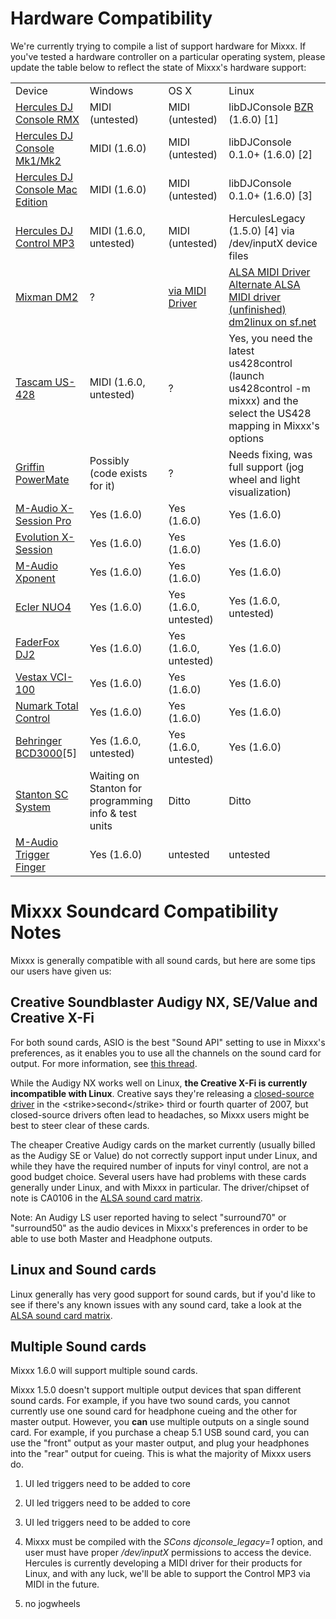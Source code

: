 # Hardware Compatibility

We're currently trying to compile a list of support hardware for Mixxx.
If you've tested a hardware controller on a particular operating system,
please update the table below to reflect the state of Mixxx's hardware
support:

|                                                                 |                                                      |                                                     |                                                                                                                                                                                                                                                     |
| --------------------------------------------------------------- | ---------------------------------------------------- | --------------------------------------------------- | --------------------------------------------------------------------------------------------------------------------------------------------------------------------------------------------------------------------------------------------------- |
| Device                                                          | Windows                                              | OS X                                                | Linux                                                                                                                                                                                                                                               |
| [Hercules DJ Console RMX](Hercules%20PC%20DJ%20Console)         | MIDI (untested)                                      | MIDI (untested)                                     | libDJConsole [BZR](https://code.launchpad.net/~libdjconsole/libdjconsole/trunk) (1.6.0) \[1\]                                                                                                                                                       |
| [Hercules DJ Console Mk1/Mk2](Hercules%20PC%20DJ%20Console)     | MIDI (1.6.0)                                         | MIDI (untested)                                     | libDJConsole 0.1.0+ (1.6.0) \[2\]                                                                                                                                                                                                                   |
| [Hercules DJ Console Mac Edition](Hercules%20PC%20DJ%20Console) | MIDI (1.6.0)                                         | MIDI (untested)                                     | libDJConsole 0.1.0+ (1.6.0) \[3\]                                                                                                                                                                                                                   |
| [Hercules DJ Control MP3](Hercules_PC_DJ_Console)               | MIDI (1.6.0, untested)                               | MIDI (untested)                                     | HerculesLegacy (1.5.0) \[4\] via /dev/inputX device files                                                                                                                                                                                           |
| [Mixman DM2](Mixman%20DM2)                                      | ?                                                    | [via MIDI Driver](http://www.joemattiello.com/dm2/) | [ALSA MIDI Driver](http://www.jockusch.de/dm2/dm2-pre20080225.tgz) [Alternate ALSA MIDI driver (unfinished)](http://prophet.homelinux.org/usbdm2/usbdm2.tar.bz2) [dm2linux on sf.net](http://sourceforge.net/project/showfiles.php?group_id=198453) |
| [Tascam US-428](Tascam%20US-428)                                | MIDI (1.6.0, untested)                               | ?                                                   | Yes, you need the latest us428control (launch us428control -m mixxx) and the select the US428 mapping in Mixxx's options                                                                                                                            |
| [Griffin PowerMate](Griffin%20PowerMate)                        | Possibly (code exists for it)                        | ?                                                   | Needs fixing, was full support (jog wheel and light visualization)                                                                                                                                                                                  |
| [M-Audio X-Session Pro](M-Audio%20X-Session%20Pro)              | Yes (1.6.0)                                          | Yes (1.6.0)                                         | Yes (1.6.0)                                                                                                                                                                                                                                         |
| [Evolution X-Session](Evolution%20X-Session)                    | Yes (1.6.0)                                          | Yes (1.6.0)                                         | Yes (1.6.0)                                                                                                                                                                                                                                         |
| [M-Audio Xponent](M-Audio%20Xponent)                            | Yes (1.6.0)                                          | Yes (1.6.0)                                         | Yes (1.6.0)                                                                                                                                                                                                                                         |
| [Ecler NUO4](Ecler%20NUO4)                                      | Yes (1.6.0)                                          | Yes (1.6.0, untested)                               | Yes (1.6.0, untested)                                                                                                                                                                                                                               |
| [FaderFox DJ2](FaderFox%20DJ2)                                  | Yes (1.6.0)                                          | Yes (1.6.0, untested)                               | Yes (1.6.0)                                                                                                                                                                                                                                         |
| [Vestax VCI-100](Vestax%20VCI-100)                              | Yes (1.6.0)                                          | Yes (1.6.0)                                         | Yes (1.6.0)                                                                                                                                                                                                                                         |
| [Numark Total Control](Numark%20Total%20Control)                | Yes (1.6.0)                                          | Yes (1.6.0)                                         | Yes (1.6.0)                                                                                                                                                                                                                                         |
| [Behringer BCD3000](Behringer%20BCD3000)\[5\]                   | Yes (1.6.0, untested)                                | Yes (1.6.0, untested)                               | Yes (1.6.0)                                                                                                                                                                                                                                         |
| [Stanton SC System](http://www.enterthesystem.com/)             | Waiting on Stanton for programming info & test units | Ditto                                               | Ditto                                                                                                                                                                                                                                               |
| [M-Audio Trigger Finger](M-Audio%20Trigger%20Finger)            | Yes (1.6.0)                                          | untested                                            | untested                                                                                                                                                                                                                                            |

# Mixxx Soundcard Compatibility Notes

Mixxx is generally compatible with all sound cards, but here are some
tips our users have given us:

## Creative Soundblaster Audigy NX, SE/Value and Creative X-Fi

For both sound cards, ASIO is the best "Sound API" setting to use in
Mixxx's preferences, as it enables you to use all the channels on the
sound card for output. For more information, see [this
thread](https://sourceforge.net/forum/forum.php?thread_id=1649679&forum_id=156157).

While the Audigy NX works well on Linux, **the Creative X-Fi is
currently incompatible with Linux**. Creative says they're releasing a
[closed-source driver](http://opensource.creative.com/soundcard.html) in
the \<strike\>second\</strike\> third or fourth quarter of 2007, but
closed-source drivers often lead to headaches, so Mixxx users might be
best to steer clear of these cards.

The cheaper Creative Audigy cards on the market currently (usually
billed as the Audigy SE or Value) do not correctly support input under
Linux, and while they have the required number of inputs for vinyl
control, are not a good budget choice. Several users have had problems
with these cards generally under Linux, and with Mixxx in particular.
The driver/chipset of note is CA0106 in the [ALSA sound card
matrix](http://www.alsa-project.org/main/index.php/Matrix:Main/).

Note: An Audigy LS user reported having to select "surround70" or
"surround50" as the audio devices in Mixxx's preferences in order to be
able to use both Master and Headphone outputs.

## Linux and Sound cards

Linux generally has very good support for sound cards, but if you'd like
to see if there's any known issues with any sound card, take a look at
the [ALSA sound card
matrix](http://www.alsa-project.org/main/index.php/Matrix:Main/).

## Multiple Sound cards

Mixxx 1.6.0 will support multiple sound cards.

Mixxx 1.5.0 doesn't support multiple output devices that span different
sound cards. For example, if you have two sound cards, you cannot
currently use one sound card for headphone cueing and the other for
master output. However, you **can** use multiple outputs on a single
sound card. For example, if you purchase a cheap 5.1 USB sound card, you
can use the "front" output as your master output, and plug your
headphones into the "rear" output for cueing. This is what the majority
of Mixxx users do.

1.  UI led triggers need to be added to core

2.  UI led triggers need to be added to core

3.  UI led triggers need to be added to core

4.  Mixxx must be compiled with the *SCons djconsole\_legacy=1* option,
    and user must have proper */dev/inputX* permissions to access the
    device. Hercules is currently developing a MIDI driver for their
    products for Linux, and with any luck, we'll be able to support the
    Control MP3 via MIDI in the future.

5.  no jogwheels
